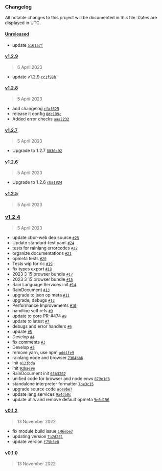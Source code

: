 ### Changelog

All notable changes to this project will be documented in this file. Dates are displayed in UTC.

#### [Unreleased](https://github.com/rainprotocol/rainlang/compare/v1.2.9...HEAD)

- update [`5161a7f`](https://github.com/rainprotocol/rainlang/commit/5161a7f462103aa7e88b08db02b50fb37da8b5d1)

#### [v1.2.9](https://github.com/rainprotocol/rainlang/compare/v1.2.8...v1.2.9)

> 6 April 2023

- update v1.2.9 [`cc1f98b`](https://github.com/rainprotocol/rainlang/commit/cc1f98bd5058e3e38b325087fe7f41d854d1c658)

#### [v1.2.8](https://github.com/rainprotocol/rainlang/compare/v1.2.7...v1.2.8)

> 5 April 2023

- add changelog [`cfaf625`](https://github.com/rainprotocol/rainlang/commit/cfaf625ac28e821161ba7a613f32663209cd69ee)
- release it config [`8dc109c`](https://github.com/rainprotocol/rainlang/commit/8dc109cdb70085de1ef1bb1a76271dbee76dc1f5)
- Added error checks [`aaa2232`](https://github.com/rainprotocol/rainlang/commit/aaa2232add9228850adeceb3c7ec83d414cfb568)

#### [v1.2.7](https://github.com/rainprotocol/rainlang/compare/v1.2.6...v1.2.7)

> 5 April 2023

- Upgrade to 1.2.7 [`8030c92`](https://github.com/rainprotocol/rainlang/commit/8030c9285b616ba90d4eb87e821273d668d88aaa)

#### [v1.2.6](https://github.com/rainprotocol/rainlang/compare/v1.2.5...v1.2.6)

> 5 April 2023

- Upgrade to 1.2.6 [`cba1824`](https://github.com/rainprotocol/rainlang/commit/cba1824d1128b1bd720fb11beb3983df2e7ede6f)

#### [v1.2.5](https://github.com/rainprotocol/rainlang/compare/v1.2.4...v1.2.5)

> 5 April 2023

### [v1.2.4](https://github.com/rainprotocol/rainlang/compare/v0.1.2...v1.2.4)

> 5 April 2023

- update cbor-web dep source [`#25`](https://github.com/rainprotocol/rainlang/pull/25)
- Update standard-test.yaml [`#24`](https://github.com/rainprotocol/rainlang/pull/24)
- tests for rainlang errorcodes [`#22`](https://github.com/rainprotocol/rainlang/pull/22)
- organize documentations [`#21`](https://github.com/rainprotocol/rainlang/pull/21)
- opmeta tests [`#20`](https://github.com/rainprotocol/rainlang/pull/20)
- Tests wip for rlc [`#19`](https://github.com/rainprotocol/rainlang/pull/19)
- fix types export [`#18`](https://github.com/rainprotocol/rainlang/pull/18)
- 2023  3 15 browser bundle [`#17`](https://github.com/rainprotocol/rainlang/pull/17)
- 2023  3 15 browser bundle [`#15`](https://github.com/rainprotocol/rainlang/pull/15)
- Rain Language Services init [`#14`](https://github.com/rainprotocol/rainlang/pull/14)
- RainDocument [`#13`](https://github.com/rainprotocol/rainlang/pull/13)
- upgrade to json op meta [`#11`](https://github.com/rainprotocol/rainlang/pull/11)
- upgrade, debugs [`#12`](https://github.com/rainprotocol/rainlang/pull/12)
- Performance Improvements [`#10`](https://github.com/rainprotocol/rainlang/pull/10)
- handling self refs [`#9`](https://github.com/rainprotocol/rainlang/pull/9)
- update to core PR-#474 [`#8`](https://github.com/rainprotocol/rainlang/pull/8)
- update to latest [`#7`](https://github.com/rainprotocol/rainlang/pull/7)
- debugs and error handlers [`#6`](https://github.com/rainprotocol/rainlang/pull/6)
- update [`#5`](https://github.com/rainprotocol/rainlang/pull/5)
- Develop [`#4`](https://github.com/rainprotocol/rainlang/pull/4)
- fix comments [`#3`](https://github.com/rainprotocol/rainlang/pull/3)
- Develop [`#2`](https://github.com/rainprotocol/rainlang/pull/2)
- remove yarn, use npm [`add4fe9`](https://github.com/rainprotocol/rainlang/commit/add4fe964f72f41e8698b14d8924539a2a24fbe7)
- rainlang node and browser [`7364bb6`](https://github.com/rainprotocol/rainlang/commit/7364bb6e840d08d565fd76c6f97addef31af41c5)
- init [`a123bda`](https://github.com/rainprotocol/rainlang/commit/a123bdaf76480fb4e1fce5f322f7d9e8f5a6cf78)
- init [`93bae9e`](https://github.com/rainprotocol/rainlang/commit/93bae9ea33395c0c8679f6a96f38d820fb3c3f8e)
- RainDocument init [`03b3202`](https://github.com/rainprotocol/rainlang/commit/03b320296d966bc8d166f2ec75cf2da2cda304ef)
- unified code for browser and node envs [`879e1d3`](https://github.com/rainprotocol/rainlang/commit/879e1d30ab1b51b1a68fda225ba3dd031885fc00)
- standalone interpreter formatter [`7be3c15`](https://github.com/rainprotocol/rainlang/commit/7be3c15c637282514fed6ffd4ac41b7b01319d9b)
- upgrade source code [`ace9be7`](https://github.com/rainprotocol/rainlang/commit/ace9be739deb8c6d3fc8ab6dbe4e4b7bf7e88f22)
- update lang services [`9a4da0c`](https://github.com/rainprotocol/rainlang/commit/9a4da0cded6323c32aef554a752a4e9b3a9c9382)
- update utils and remove default opmeta [`9e0d150`](https://github.com/rainprotocol/rainlang/commit/9e0d150405cbf6e555e50a1a279c8d47ea9a4c19)

#### [v0.1.2](https://github.com/rainprotocol/rainlang/compare/v0.1.0...v0.1.2)

> 13 November 2022

- fix module build issue [`146ebe7`](https://github.com/rainprotocol/rainlang/commit/146ebe71a53938d6ca18cc41530786636eda9b78)
- updating version [`7a2d281`](https://github.com/rainprotocol/rainlang/commit/7a2d281c0662f67e025f18dcfc5349ab8ce8e639)
- update version [`f75b3e8`](https://github.com/rainprotocol/rainlang/commit/f75b3e8b650975e7b8291eb2bf6f3b48b2ab3ac1)

#### v0.1.0

> 13 November 2022
